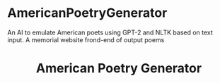 # AmericanPoetryGenerator
An AI to emulate American poets using GPT-2 and NLTK based on text input. A memorial website frond-end of output poems
<!-- markdownlint-configure-file {
  "MD013": {
    "code_blocks": false,
    "tables": false
  },
  "MD033": false,
  "MD041": false
} -->

<div align="center">

# American Poetry Generator

